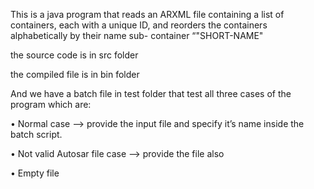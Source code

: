 This is a java program that reads an ARXML file containing a list of containers, each with a unique ID, and reorders the containers alphabetically by their name sub- container “"SHORT-NAME"



the source code is in src folder

the compiled file is in bin folder


And we have a batch file in test folder that test all three cases of the program which are:

• Normal case --> provide the input file and specify it’s name inside the batch script.

• Not valid Autosar file case --> provide the file also

• Empty file

